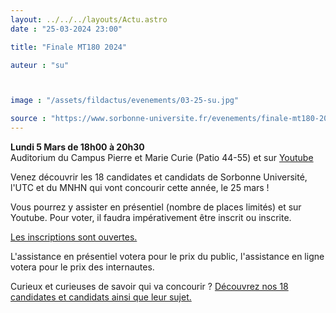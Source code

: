 ```yaml
---
layout: ../../../layouts/Actu.astro
date : "25-03-2024 23:00"

title: "Finale MT180 2024"

auteur : "su"



image : "/assets/fildactus/evenements/03-25-su.jpg"

source : "https://www.sorbonne-universite.fr/evenements/finale-mt180-2024"
---
```


__Lundi 5 Mars de 18h00 à 20h30__  
Auditorium du Campus Pierre et Marie Curie (Patio 44-55) et sur [Youtube](https://www.youtube.com/@SorbonneUniversite/streams)

Venez découvrir les 18 candidates et candidats de Sorbonne Université, l'UTC et du MNHN qui vont concourir cette année, le 25 mars !

Vous pourrez y assister en présentiel (nombre de places limités) et sur Youtube. Pour voter, il faudra impérativement être inscrit ou inscrite.

[Les inscriptions sont ouvertes.](https://www.sorbonne-universite.fr/actualites/finale-mt180-2024)

L'assistance en présentiel votera pour le prix du public, l'assistance en ligne votera pour le prix des internautes.

Curieux et curieuses de savoir qui va concourir ? [Découvrez nos 18 candidates et candidats ainsi que leur sujet.](https://www.sorbonne-universite.fr/mt180-2024-les-candidates-et-candidats)